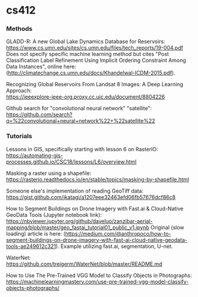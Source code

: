 # cs412

### Methods

GLADD-R: A new Global Lake Dynamics Database for Reservoirs:  
https://www.cs.umn.edu/sites/cs.umn.edu/files/tech_reports/19-004.pdf  
Does not specify specific machine learning method but cites "Post Classification Label Refinement Using Implicit
Ordering Constraint Among Data Instances", online here: (http://climatechange.cs.umn.edu/docs/Khandelwal-ICDM-2015.pdf).

Recognizing Global Reservoirs From Landsat 8 Images: A Deep Learning Approach:  
https://ieeexplore-ieee-org.proxy.cc.uic.edu/document/8804226

Github search for "convolutional neural network" "satellite":  
https://github.com/search?q=%22convolutional+neural+network%22+%22satellite%22

### Tutorials

Lessons in GIS, specifically starting with lesson 6 on RasterIO:  
https://automating-gis-processes.github.io/CSC18/lessons/L6/overview.html

Masking a raster using a shapefile:  
https://rasterio.readthedocs.io/en/stable/topics/masking-by-shapefile.html

Someone else's implementation of reading GeoTiff data:  
https://gist.github.com/jkatagi/a1207eee32463efd06fb57676dcf86c8

How to Segment Buildings on Drone Imagery with Fast.ai & Cloud-Native GeoData Tools (Jupyter notebook link):  
https://nbviewer.jupyter.org/github/daveluo/zanzibar-aerial-mapping/blob/master/geo_fastai_tutorial01_public_v1.ipynb
Original (slow loading) article is here: (https://medium.com/@anthropoco/how-to-segment-buildings-on-drone-imagery-with-fast-ai-cloud-native-geodata-tools-ae249612c321). Example utilizing fast.ai, segmentation, U-net.

WaterNet:  
https://github.com/treigerm/WaterNet/blob/master/README.md

How to Use The Pre-Trained VGG Model to Classify Objects in Photographs:  
https://machinelearningmastery.com/use-pre-trained-vgg-model-classify-objects-photographs/
